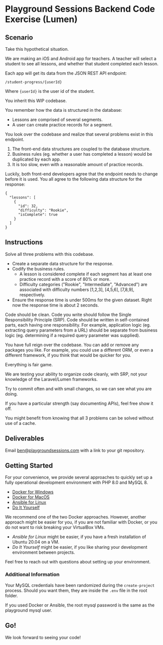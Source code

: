 # Playground Sessions Backend Code Exercise (Lumen)

## Scenario
Take this hypothetical situation.

We are making an iOS and Android app for teachers.
A teacher will select a student to see all lessons, and whether that student completed each lesson.

Each app will get its data from the JSON REST API endpoint:

```
/student-progress/{userId}
```

Where `{userId}` is the user id of the student.

You inherit this WIP codebase.

You remember how the data is structured in the database:
- Lessons are comprised of several segments.
- A user can create practice records for a segment.

You look over the codebase and realize that several problems exist in this endpoint.
1. The front-end data structures are coupled to the database structure.
1. Business rules (eg. whether a user has completed a lesson) would be duplicated by each app.
1. It is too slow, even with a reasonable amount of practice records.

Luckily, both front-end developers agree that the endpoint needs to change before it is used.
You all agree to the following data structure for the response:

```
{
  "lessons": [
    {
      "id": 32,
      "difficulty": "Rookie",
      "isComplete": true
    }
  ]
}
```

## Instructions

Solve all three problems with this codebase.

- Create a separate data structure for the response.
- Codify the business rules.
  - A lesson is considered complete if each segment has at least one practice record with a score of 80% or more.
  - Difficulty categories ("Rookie", "Intermediate", "Advanced") are associated with difficulty numbers
    [1,2,3], [4,5,6], [7,8,9], respectively.
- Ensure the response time is under 500ms for the given dataset.  Right now the response time is about 2 seconds.

Code should be clean.
Code you write should follow the Single Responsibility Principle (SRP).
Code should be written in self-contained parts, each having one responsibility.
For example, application logic (eg. extracting query parameters from a URL)
should be separate from business logic (eg. determining if a required query parameter was supplied).

You have full reign over the codebase. You can add or remove any packages you like. 
For example, you could use a different ORM, or even a different framework, if you think that would be quicker for you.

Everything is fair game.

We are testing your ability to organize code cleanly, with SRP, not your knowledge of the Laravel/Lumen frameworks.

Try to commit often and with small changes, so we can see what you are doing.

If you have a particular strength (say documenting APIs), feel free show it off.

You might benefit from knowing that all 3 problems can be solved without use of a cache.

## Deliverables

Email ben@playgroundsessions.com with a link to your git repository.

## Getting Started

For your convenience,
we provide several approaches to quickly set up a fully operational development environment
with PHP 8.0 and MySQL 8.
- [Docker for Windows](readme/docker-windows.md)
- [Docker for MacOS](readme/docker-macos.md)
- [Ansible for Linux](readme/ansible-linux.md)
- [Do It Yourself](readme/diy.md)

We recommend one of the two Docker approaches.
However, another approach might be easier for you, if you are not familiar with Docker,
or you do not want to risk breaking your VirtualBox VMs.
- *Ansible for Linux* might be easier, if you have a fresh installation of Ubuntu 20.04 on a VM.
- *Do It Yourself* might be easier, if you like sharing your development environment between projects.

Feel free to reach out with questions about setting up your environment.

### Additional Information

Your MySQL credentials have been randomized during the `create-project` process.  Should you want them, 
they are inside the `.env` file in the root folder.

If you used Docker or Ansible, the root mysql password is the same as the playground mysql user. 

## Go!

We look forward to seeing your code! 
